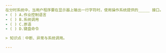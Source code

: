 ```yaml
---
在分时系统中，当用户程序要在显示器上输出一行字符时，使用操作系统提供的_____ 接口。
- ( ) A.作业控制语言 
- ( ) B.系统调用 
- ( ) C.原语 
- ( ) D.键盘命令

> 知识点：中断、异常与系统调用。

---
```

